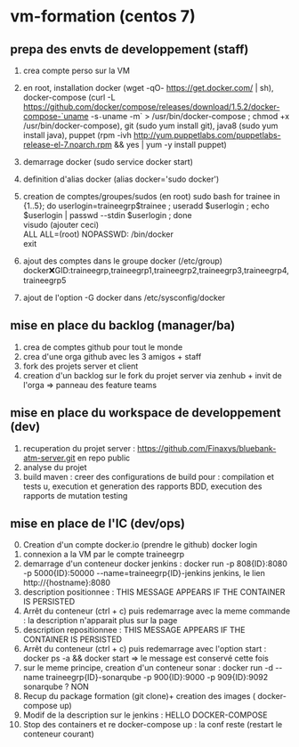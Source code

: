 # vm-formation (centos 7)

## prepa des envts de developpement (staff)
1. crea compte perso sur la VM
2. en root, installation docker (wget -qO- https://get.docker.com/ | sh), docker-compose (curl -L https://github.com/docker/compose/releases/download/1.5.2/docker-compose-`uname -s`-`uname -m` > /usr/bin/docker-compose ; chmod +x /usr/bin/docker-compose), git (sudo yum install git), java8 (sudo yum install java), puppet (rpm -ivh http://yum.puppetlabs.com/puppetlabs-release-el-7.noarch.rpm && yes | yum -y install puppet)
3. demarrage docker (sudo service docker start)
4. definition d'alias docker (alias docker='sudo docker')
5. creation de comptes/groupes/sudos (en root)
sudo bash 
for trainee in {1..5}; do userlogin=traineegrp$trainee ; useradd $userlogin ; echo $userlogin | passwd --stdin $userlogin ; done  
visudo (ajouter ceci)  
  ALL ALL=(root) NOPASSWD: /bin/docker  
exit  

6. ajout des comptes dans le groupe docker (/etc/group) docker:x:GID:traineegrp,traineegrp1,traineegrp2,traineegrp3,traineegrp4,traineegrp5
7. ajout de l'option -G docker dans /etc/sysconfig/docker

## mise en place du backlog (manager/ba)
1. crea de comptes github pour tout le monde
2. crea d'une orga github avec les 3 amigos + staff
3. fork des projets server et client 
4. creation d'un backlog sur le fork du projet server via zenhub + invit de l'orga
=> panneau des feature teams

## mise en place du workspace de developpement (dev)
1. recuperation du projet server : https://github.com/Finaxys/bluebank-atm-server.git en repo public
2. analyse du projet
3. build maven : creer des configurations de build pour : compilation et tests u, execution et generation des rapports BDD, execution des rapports de mutation testing

## mise en place de l'IC (dev/ops)
0. Creation d'un compte docker.io (prendre le github)
docker login
1. connexion a la VM par le compte traineegrp<ID>
2. demarrage d'un conteneur docker jenkins : docker run -p 808{ID}:8080 -p 5000{ID}:50000 --name=traineegrp{ID}-jenkins jenkins, le lien http://{hostname}:8080
3. description positionnee : THIS MESSAGE APPEARS IF THE CONTAINER IS PERSISTED
5. Arrêt du conteneur (ctrl + c) puis redemarrage avec la meme commande : la description n'apparait plus sur la page
6. description repositionnee : THIS MESSAGE APPEARS IF THE CONTAINER IS PERSISTED
7. Arrêt du conteneur (ctrl + c) puis redemarrage avec l'option start : docker ps -a && docker start <id du conteneur> 
=> le message est conservé cette fois
8. sur le meme principe, creation d'un conteneur sonar :  docker run -d --name traineegrp{ID}-sonarqube -p 900{ID}:9000 -p 909{ID}:9092 sonarqube ? NON
9. Recup du package formation (git clone)+ creation des images ( docker-compose up)
10. Modif de la description sur le jenkins : HELLO DOCKER-COMPOSE
11. Stop des containers et re docker-compose up : la conf reste (restart le conteneur courant)

